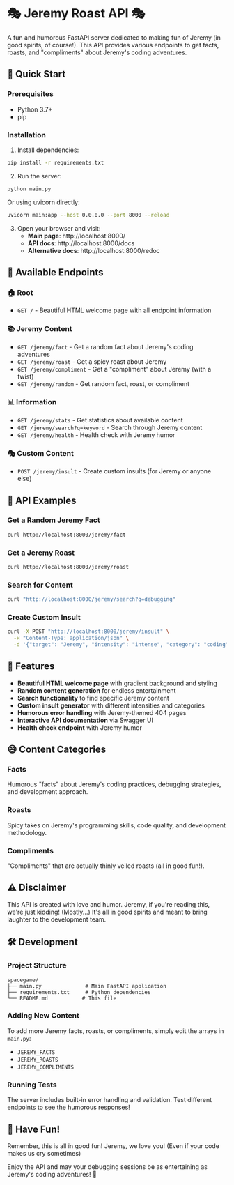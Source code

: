 # 🎭 Jeremy Roast API 🎭

A fun and humorous FastAPI server dedicated to making fun of Jeremy (in good spirits, of course!). This API provides various endpoints to get facts, roasts, and "compliments" about Jeremy's coding adventures.

## 🚀 Quick Start

### Prerequisites
- Python 3.7+
- pip

### Installation

1. Install dependencies:
```bash
pip install -r requirements.txt
```

2. Run the server:
```bash
python main.py
```

Or using uvicorn directly:
```bash
uvicorn main:app --host 0.0.0.0 --port 8000 --reload
```

3. Open your browser and visit:
   - **Main page**: http://localhost:8000/
   - **API docs**: http://localhost:8000/docs
   - **Alternative docs**: http://localhost:8000/redoc

## 🎯 Available Endpoints

### 🏠 Root
- `GET /` - Beautiful HTML welcome page with all endpoint information

### 📚 Jeremy Content
- `GET /jeremy/fact` - Get a random fact about Jeremy's coding adventures
- `GET /jeremy/roast` - Get a spicy roast about Jeremy
- `GET /jeremy/compliment` - Get a "compliment" about Jeremy (with a twist)
- `GET /jeremy/random` - Get random fact, roast, or compliment

### 📊 Information
- `GET /jeremy/stats` - Get statistics about available content
- `GET /jeremy/search?q=keyword` - Search through Jeremy content
- `GET /jeremy/health` - Health check with Jeremy humor

### 🎭 Custom Content
- `POST /jeremy/insult` - Create custom insults (for Jeremy or anyone else)

## 🔧 API Examples

### Get a Random Jeremy Fact
```bash
curl http://localhost:8000/jeremy/fact
```

### Get a Jeremy Roast
```bash
curl http://localhost:8000/jeremy/roast
```

### Search for Content
```bash
curl "http://localhost:8000/jeremy/search?q=debugging"
```

### Create Custom Insult
```bash
curl -X POST "http://localhost:8000/jeremy/insult" \
  -H "Content-Type: application/json" \
  -d '{"target": "Jeremy", "intensity": "intense", "category": "coding"}'
```

## 🎨 Features

- **Beautiful HTML welcome page** with gradient background and styling
- **Random content generation** for endless entertainment
- **Search functionality** to find specific Jeremy content
- **Custom insult generator** with different intensities and categories
- **Humorous error handling** with Jeremy-themed 404 pages
- **Interactive API documentation** via Swagger UI
- **Health check endpoint** with Jeremy humor

## 😄 Content Categories

### Facts
Humorous "facts" about Jeremy's coding practices, debugging strategies, and development approach.

### Roasts
Spicy takes on Jeremy's programming skills, code quality, and development methodology.

### Compliments
"Compliments" that are actually thinly veiled roasts (all in good fun!).

## ⚠️ Disclaimer

This API is created with love and humor. Jeremy, if you're reading this, we're just kidding! (Mostly...) It's all in good spirits and meant to bring laughter to the development team.

## 🛠️ Development

### Project Structure
```
spacegame/
├── main.py              # Main FastAPI application
├── requirements.txt     # Python dependencies
└── README.md           # This file
```

### Adding New Content
To add more Jeremy facts, roasts, or compliments, simply edit the arrays in `main.py`:
- `JEREMY_FACTS`
- `JEREMY_ROASTS` 
- `JEREMY_COMPLIMENTS`

### Running Tests
The server includes built-in error handling and validation. Test different endpoints to see the humorous responses!

## 🌟 Have Fun!

Remember, this is all in good fun! Jeremy, we love you! (Even if your code makes us cry sometimes) 

Enjoy the API and may your debugging sessions be as entertaining as Jeremy's coding adventures! 🎉
